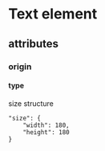 # Text element

## attributes

### origin

#### type
 
size structure

```
"size": {
    "width": 180,
    "height": 180
}
```